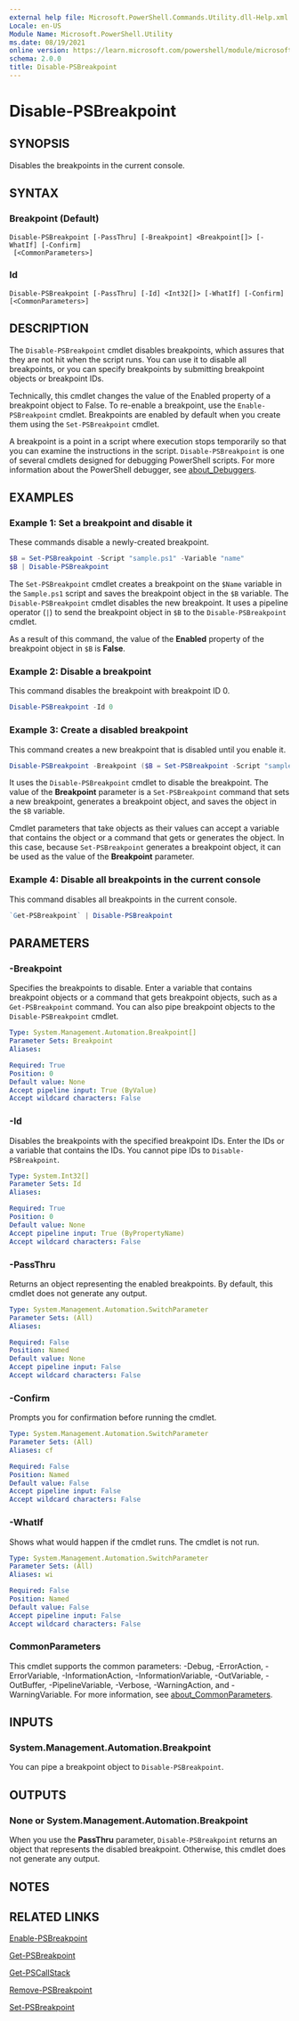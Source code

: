 ```yaml
---
external help file: Microsoft.PowerShell.Commands.Utility.dll-Help.xml
Locale: en-US
Module Name: Microsoft.PowerShell.Utility
ms.date: 08/19/2021
online version: https://learn.microsoft.com/powershell/module/microsoft.powershell.utility/disable-psbreakpoint?view=powershell-7.1&WT.mc_id=ps-gethelp
schema: 2.0.0
title: Disable-PSBreakpoint
---
```

# Disable-PSBreakpoint

## SYNOPSIS
Disables the breakpoints in the current console.

## SYNTAX

### Breakpoint (Default)

```
Disable-PSBreakpoint [-PassThru] [-Breakpoint] <Breakpoint[]> [-WhatIf] [-Confirm]
 [<CommonParameters>]
```

### Id

```
Disable-PSBreakpoint [-PassThru] [-Id] <Int32[]> [-WhatIf] [-Confirm] [<CommonParameters>]
```

## DESCRIPTION

The `Disable-PSBreakpoint` cmdlet disables breakpoints, which assures that they are not hit when the
script runs. You can use it to disable all breakpoints, or you can specify breakpoints by submitting
breakpoint objects or breakpoint IDs.

Technically, this cmdlet changes the value of the Enabled property of a breakpoint object to False.
To re-enable a breakpoint, use the `Enable-PSBreakpoint` cmdlet. Breakpoints are enabled by default
when you create them using the `Set-PSBreakpoint` cmdlet.

A breakpoint is a point in a script where execution stops temporarily so that you can examine the
instructions in the script. `Disable-PSBreakpoint` is one of several cmdlets designed for debugging
PowerShell scripts. For more information about the PowerShell debugger, see
[about_Debuggers](../microsoft.powershell.core/about/about_debuggers.md).

## EXAMPLES

### Example 1: Set a breakpoint and disable it

These commands disable a newly-created breakpoint.

```powershell
$B = Set-PSBreakpoint -Script "sample.ps1" -Variable "name"
$B | Disable-PSBreakpoint
```

The `Set-PSBreakpoint` cmdlet creates a breakpoint on the `$Name` variable in the `Sample.ps1`
script and saves the breakpoint object in the `$B` variable. The `Disable-PSBreakpoint` cmdlet
disables the new breakpoint. It uses a pipeline operator (`|`) to send the breakpoint object in `$B`
to the `Disable-PSBreakpoint` cmdlet.

As a result of this command, the value of the **Enabled** property of the breakpoint object in `$B`
is **False**.

### Example 2: Disable a breakpoint

This command disables the breakpoint with breakpoint ID 0.

```powershell
Disable-PSBreakpoint -Id 0
```

### Example 3: Create a disabled breakpoint

This command creates a new breakpoint that is disabled until you enable it.

```powershell
Disable-PSBreakpoint -Breakpoint ($B = Set-PSBreakpoint -Script "sample.ps1" -Line 5)
```

It uses the `Disable-PSBreakpoint` cmdlet to disable the breakpoint. The value of the **Breakpoint**
parameter is a `Set-PSBreakpoint` command that sets a new breakpoint, generates a breakpoint object,
and saves the object in the `$B` variable.

Cmdlet parameters that take objects as their values can accept a variable that contains the object
or a command that gets or generates the object. In this case, because `Set-PSBreakpoint` generates a
breakpoint object, it can be used as the value of the **Breakpoint** parameter.

### Example 4: Disable all breakpoints in the current console

This command disables all breakpoints in the current console.

```powershell
`Get-PSBreakpoint` | Disable-PSBreakpoint
```

## PARAMETERS

### -Breakpoint

Specifies the breakpoints to disable. Enter a variable that contains breakpoint objects or a command
that gets breakpoint objects, such as a `Get-PSBreakpoint` command. You can also pipe breakpoint
objects to the `Disable-PSBreakpoint` cmdlet.

```yaml
Type: System.Management.Automation.Breakpoint[]
Parameter Sets: Breakpoint
Aliases:

Required: True
Position: 0
Default value: None
Accept pipeline input: True (ByValue)
Accept wildcard characters: False
```

### -Id

Disables the breakpoints with the specified breakpoint IDs. Enter the IDs or a variable that
contains the IDs. You cannot pipe IDs to `Disable-PSBreakpoint`.

```yaml
Type: System.Int32[]
Parameter Sets: Id
Aliases:

Required: True
Position: 0
Default value: None
Accept pipeline input: True (ByPropertyName)
Accept wildcard characters: False
```

### -PassThru

Returns an object representing the enabled breakpoints. By default, this cmdlet does not generate
any output.

```yaml
Type: System.Management.Automation.SwitchParameter
Parameter Sets: (All)
Aliases:

Required: False
Position: Named
Default value: None
Accept pipeline input: False
Accept wildcard characters: False
```

### -Confirm

Prompts you for confirmation before running the cmdlet.

```yaml
Type: System.Management.Automation.SwitchParameter
Parameter Sets: (All)
Aliases: cf

Required: False
Position: Named
Default value: False
Accept pipeline input: False
Accept wildcard characters: False
```

### -WhatIf

Shows what would happen if the cmdlet runs. The cmdlet is not run.

```yaml
Type: System.Management.Automation.SwitchParameter
Parameter Sets: (All)
Aliases: wi

Required: False
Position: Named
Default value: False
Accept pipeline input: False
Accept wildcard characters: False
```

### CommonParameters

This cmdlet supports the common parameters: -Debug, -ErrorAction, -ErrorVariable,
-InformationAction, -InformationVariable, -OutVariable, -OutBuffer, -PipelineVariable, -Verbose,
-WarningAction, and -WarningVariable. For more information, see
[about_CommonParameters](https://go.microsoft.com/fwlink/?LinkID=113216).

## INPUTS

### System.Management.Automation.Breakpoint

You can pipe a breakpoint object to `Disable-PSBreakpoint`.

## OUTPUTS

### None or System.Management.Automation.Breakpoint

When you use the **PassThru** parameter, `Disable-PSBreakpoint` returns an object that represents
the disabled breakpoint. Otherwise, this cmdlet does not generate any output.

## NOTES

## RELATED LINKS

[Enable-PSBreakpoint](Enable-PSBreakpoint.md)

[Get-PSBreakpoint](Get-PSBreakpoint.md)

[Get-PSCallStack](Get-PSCallStack.md)

[Remove-PSBreakpoint](Remove-PSBreakpoint.md)

[Set-PSBreakpoint](Set-PSBreakpoint.md)
